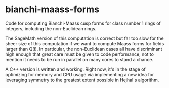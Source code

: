 # bianchi-maass-forms
Code for computing Bianchi-Maass cusp forms for class number 1 rings of integers, including the non-Euclidean rings.

The SageMath version of this computation is correct but far too slow for the sheer size of this computation if we want to compute Maass forms for fields larger than Q(i). In particular, the non-Euclidean cases all have discriminant high enough that great care must be given to code performance, not to mention it needs to be run in parallel on many cores to stand a chance.

A C++ version is written and working. Right now, it's in the stage of optimizing for memory and CPU usage via implementing a new idea for leveraging symmetry to the greatest extent possible in Hejhal's algorithm.
